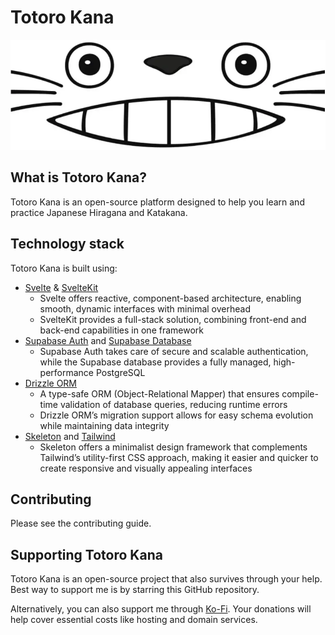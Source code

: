 # Totoro Kana

![logo](./src/lib/assets/totoroLogoWB.webp)

## What is Totoro Kana?

Totoro Kana is an open-source platform designed to help you learn and practice Japanese Hiragana and Katakana.

## Technology stack

Totoro Kana is built using:

- [Svelte](https://svelte.dev/) & [SvelteKit](https://kit.svelte.dev/)
    - Svelte offers reactive, component-based architecture, enabling smooth, dynamic interfaces with minimal overhead
    - SvelteKit provides a full-stack solution, combining front-end and back-end capabilities in one framework
- [Supabase Auth](https://supabase.com/auth) and [Supabase Database](https://supabase.com/database)
    - Supabase Auth takes care of secure and scalable authentication, while the Supabase database provides a fully
      managed, high-performance PostgreSQL
- [Drizzle ORM](https://orm.drizzle.team/)
    - A type-safe ORM (Object-Relational Mapper) that ensures compile-time validation of database queries, reducing
      runtime errors
    - Drizzle ORM’s migration support allows for easy schema evolution while maintaining data integrity
- [Skeleton](https://www.skeleton.dev/) and [Tailwind](https://tailwindui.com/)
    - Skeleton offers a minimalist design framework that complements Tailwind’s utility-first CSS approach, making it
      easier and quicker to create responsive and visually appealing interfaces

## Contributing

Please see the contributing guide.

## Supporting Totoro Kana

Totoro Kana is an open-source project that also survives through your help. Best way to support me is by starring
this GitHub repository.

Alternatively, you can also support me through [Ko-Fi](https://ko-fi.com/totorokana). Your
donations will help cover essential costs like hosting and domain services.

